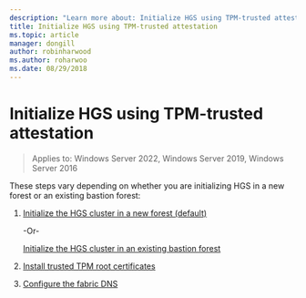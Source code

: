 ```yaml
---
description: "Learn more about: Initialize HGS using TPM-trusted attestation"
title: Initialize HGS using TPM-trusted attestation
ms.topic: article
manager: dongill
author: robinharwood
ms.author: roharwoo
ms.date: 08/29/2018
---
```


# Initialize HGS using TPM-trusted attestation

>Applies to: Windows Server 2022, Windows Server 2019, Windows Server 2016

These steps vary depending on whether you are initializing HGS in a new forest or an existing bastion forest:

1. [Initialize the HGS cluster in a new forest (default)](guarded-fabric-initialize-hgs-tpm-mode-default.md)

   -Or-

   [Initialize the HGS cluster in an existing bastion forest](guarded-fabric-initialize-hgs-tpm-mode-bastion.md)

2. [Install trusted TPM root certificates](guarded-fabric-install-trusted-tpm-root-certificates.md)
3. [Configure the fabric DNS](guarded-fabric-configuring-fabric-dns.md)

